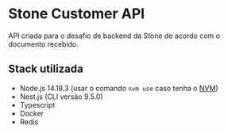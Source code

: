 # Stone Customer API

API criada para o desafio de backend da Stone de acordo com o documento recebido.

## Stack utilizada
- Node.js 14.18.3 (usar o comando `nvm use` caso tenha o [NVM](https://github.com/nvm-sh/nvm))
- Nest.js (CLI versão 9.5.0)
- Typescript
- Docker
- Redis